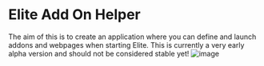 # Elite Add On Helper
The aim of this is to create an application where you can define and launch addons and webpages when starting Elite.
This is currently a very early alpha version and should not be considered stable yet!
![image](https://user-images.githubusercontent.com/5197831/203130084-e43a8f44-7d79-4513-b89b-3ea10cabee5f.png)

